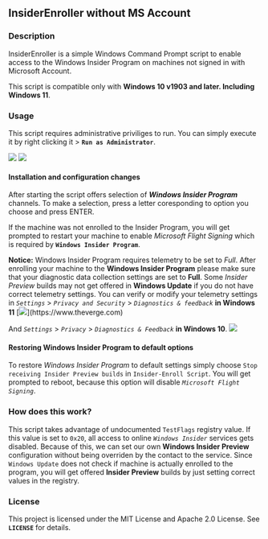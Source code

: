 InsiderEnroller without MS Account
---------------------------------

### Description
InsiderEnroller is a simple Windows Command Prompt script to enable access
to the Windows Insider Program on machines not signed in with Microsoft Account.

This script is compatible only with **Windows 10 v1903 and later. Including Windows 11**.

### Usage
This script requires administrative priviliges to run. You can simply execute it
by right clicking it > **`Run as Administrator`**.

[![](https://drive.google.com/uc?export=view&id=15Vb4xFaud1a5s8yseIBcsF0VXo2PPCOk)](https://google.com)
[![](https://drive.google.com/uc?export=view&id=15_HYkXHeT5K9_YU_h-9JwFqkpmFD9DKU)](https://google.com)


#### Installation and configuration changes
After starting the script offers selection of __*Windows Insider Program*__ channels.
To make a selection, press a letter coresponding to option you choose and press
ENTER.

If the machine was not enrolled to the Insider Program, you will get prompted to
restart your machine to enable *Microsoft Flight Signing* which is required by
**`Windows Insider Program`**.

**Notice:** Windows Insider Program requires telemetry to be set to *Full*.
After enrolling your machine to the **Windows Insider Program** please make sure
that your diagnostic data collection settings are set to **Full**. Some *Insider
Preview* builds may not get offered in **Windows Update** if you do not have
correct telemetry settings. You can verify or modify your telemetry settings in
*`Settings`* > *`Privacy and Security`* > *`Diagnostics & feedback`* __in Windows 11__ 
[![](https://cdn.vox-cdn.com/thumbor/LsBj5M4UZUbhx_Pj1bwOSxai98M=/0x0:1920x1080/920x613/filters:focal(807x387:1113x693):format(webp)/cdn.vox-cdn.com/uploads/chorus_image/image/69950006/Hero_Bloom_Logo.0.jpg)](https://www.theverge.com)

And *`Settings`* > *`Privacy`* > *`Diagnostics & Feedback`* __in Windows 10__.
[![](https://www.mobigyaan.com/wp-content/uploads/2020/09/Windows-10-featured.jpeg)](https://www.mobigyaan.com)

#### Restoring Windows Insider Program to default options
To restore *Windows Insider Program* to default settings simply choose `Stop receiving Insider Preview builds` in `Insider-Enroll Script`. You will get prompted
to reboot, because this option will disable *`Microsoft Flight Signing`*.

### How does this work?
This script takes advantage of undocumented `TestFlags` registry value.
If this value is set to `0x20`, all access to online *`Windows Insider`* services
gets disabled. Because of this, we can set our own **Windows Insider Preview**
configuration without being overriden by the contact to the service. Since
`Windows Update` does not check if machine is actually enrolled to the program,
you will get offered **Insider Preview** builds by just setting correct values in
the registry.

### License
This project is licensed under the MIT License and Apache 2.0 License. See **`LICENSE`** for details.
